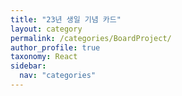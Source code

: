 ```yaml
---
title: "23년 생일 기념 카드"
layout: category
permalink: /categories/BoardProject/
author_profile: true
taxonomy: React
sidebar:
  nav: "categories"
---
```


